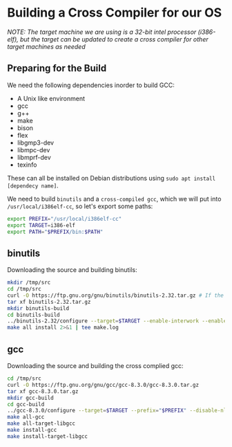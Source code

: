 # Building a Cross Compiler for our OS #

*NOTE: The target machine we are using is a 32-bit intel processor (i386-elf), but the target can be updated to create a cross
compiler for other target machines as needed*

## Preparing for the Build ##

We need the following dependencies inorder to build GCC:
+ A Unix like environment
+ gcc
+ g++
+ make
+ bison
+ flex
+ libgmp3-dev
+ libmpc-dev
+ libmprf-dev
+ texinfo

These can all be installed on Debian distributions using 
`sudo apt install [dependecy name]`.

We need to build `binutils` and a `cross-compiled gcc`, which we will put into `/usr/local/i386elf-cc`, so let's export
some paths:

```bash
export PREFIX="/usr/local/i386elf-cc"
export TARGET=i386-elf
export PATH="$PREFIX/bin:$PATH"
```

## binutils ##

Downloading the source and building binutils:

```bash
mkdir /tmp/src
cd /tmp/src
curl -O https://ftp.gnu.org/gnu/binutils/binutils-2.32.tar.gz # If the link 404's, look for a more recent version
tar xf binutils-2.32.tar.gz
mkdir binutils-build
cd binutils-build
../binutils-2.32/configure --target=$TARGET --enable-interwork --enable-multilib --disable-nls --disable-werror --prefix=$PREFIX 2>&1 | tee configure.log
make all install 2>&1 | tee make.log
```

## gcc ##

Downloading the source and building the cross complied gcc:

```bash
cd /tmp/src
curl -O https://ftp.gnu.org/gnu/gcc/gcc-8.3.0/gcc-8.3.0.tar.gz 
tar xf gcc-8.3.0.tar.gz
mkdir gcc-build
cd gcc-build
../gcc-8.3.0/configure --target=$TARGET --prefix="$PREFIX" --disable-nls --disable-libssp --enable-languages=c --without-headers
make all-gcc
make all-target-libgcc
make install-gcc
make install-target-libgcc
```
